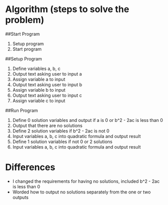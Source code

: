 # Algorithm (steps to solve the problem)
##Start Program
1. Setup program
2. Start program

##Setup Program
1. Define variables a, b, c
2. Output text asking user to input a
3. Assign variable a to input
4. Output text asking user to input b
5. Assign variable b to input
6. Output text asking user to input c
7. Assign variable c to input

##Run Program
1. Define 0 solution variables and output if a is 0 or b^2 - 2ac is less than 0
2. Output that there are no solutions
3. Define 2 solution variables if b^2 - 2ac is not 0
4. Input variables a, b, c into quadratic formula and output result
5. Define 1 solution variables if not 0 or 2 solutions
6. Input variables a, b, c into quadratic formula and output result

# Differences
* I changed the requirements for having no solutions, included b^2 - 2ac is less than 0
* Worded how to output no solutions separately from the one or two outputs